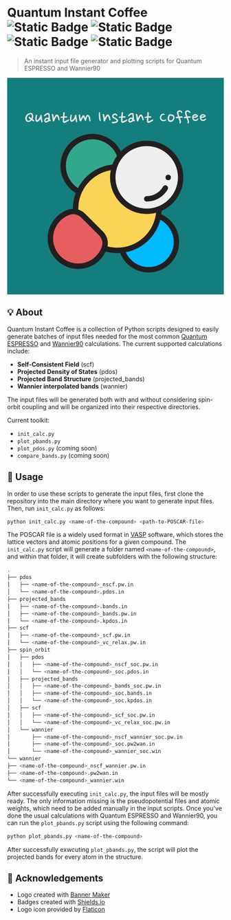 # Quantum Instant Coffee ![Static Badge](https://img.shields.io/badge/Input%20file%20generator-red) ![Static Badge](https://img.shields.io/badge/Easy%20plotting-red) ![Static Badge](https://img.shields.io/badge/Preprocessing-red) ![Static Badge](https://img.shields.io/badge/Postprocessing-red)
> An instant input file generator and plotting scripts for Quantum ESPRESSO and Wannier90

<div align="center">
<img src="Logo.png" align="center"/>
</div>

## 💡 About
Quantum Instant Coffee is a collection of Python scripts designed to easily generate batches of input files needed for the most common [Quantum ESPRESSO](https://www.quantum-espresso.org) and [Wannier90](https://wannier.org/) calculations. The current supported calculations include:

- **Self-Consistent Field** (scf)
- **Projected Density of States** (pdos)
- **Projected Band Structure** (projected_bands)
- **Wannier interpolated bands** (wannier)

The input files will be generated both with and without considering spin-orbit coupling and will be organized into their respective directories.

Current toolkit:
- `init_calc.py`
- `plot_pbands.py`
- `plot_pdos.py` (coming soon)
- `compare_bands.py` (coming soon)

## 📖 Usage
In order to use these scripts to generate the input files, first clone the repository into the main directory where you want to generate input files. Then, run `init_calc.py` as follows:

```bash
python init_calc.py <name-of-the-compound> <path-to-POSCAR-file>
```

The POSCAR file is a widely used format in [VASP](https://vasp.at/) software, which stores the lattice vectors and atomic positions for a given compound. The `init_calc.py` script will generate a folder named `<name-of-the-compound>`, and within that folder, it will create subfolders with the following structure:

```bash
.
├── pdos
│   ├── <name-of-the-compound>_nscf.pw.in
│   └── <name-of-the-compound>.pdos.in
├── projected_bands
│   ├── <name-of-the-compound>.bands.in
│   ├── <name-of-the-compound>_bands.pw.in
│   └── <name-of-the-compound>.kpdos.in
├── scf
│   ├── <name-of-the-compound>_scf.pw.in
│   └── <name-of-the-compound>_vc_relax.pw.in
├── spin_orbit
│   ├── pdos
│   │   ├── <name-of-the-compound>_nscf_soc.pw.in
│   │   └── <name-of-the-compound>_soc.pdos.in
│   ├── projected_bands
│   │   ├── <name-of-the-compound>_bands_soc.pw.in
│   │   ├── <name-of-the-compound>_soc.bands.in
│   │   └── <name-of-the-compound>_soc.kpdos.in
│   ├── scf
│   │   ├── <name-of-the-compound>_scf_soc.pw.in
│   │   └── <name-of-the-compound>_vc_relax_soc.pw.in
│   └── wannier
│       ├── <name-of-the-compound>_nscf_wannier_soc.pw.in
│       ├── <name-of-the-compound>_soc.pw2wan.in
│       └── <name-of-the-compound>_wannier_soc.win
└── wannier
├── <name-of-the-compound>_nscf_wannier.pw.in
├── <name-of-the-compound>.pw2wan.in
└── <name-of-the-compound>_wannier.win
```

After successfully executing `init_calc.py`, the input files will be mostly ready. The only information missing is the pseudopotential files and atomic weights, which need to be added manually in the input scripts. Once you've done the usual calculations with Quantum ESPRESSO and Wannier90, you can run the `plot_pbands.py` script using the following command:

```bash
python plot_pbands.py <name-of-the-compound>
```

After successfully exwcuting `plot_pbands.py`, the script will plot the projected bands for every atom in the structure.

## 🏅 Acknowledgements
- Logo created with [Banner Maker](https://banner.godori.dev/)
- Badges created with [Shields.io](https://shields.io/)
- Logo icon provided by [Flaticon](https://www.flaticon.com/)
